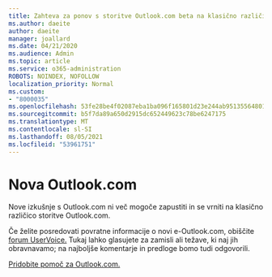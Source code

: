 ```yaml
---
title: Zahteva za ponov s storitve Outlook.com beta na klasično različico Outlook.com
ms.author: daeite
author: daeite
manager: joallard
ms.date: 04/21/2020
ms.audience: Admin
ms.topic: article
ms.service: o365-administration
ROBOTS: NOINDEX, NOFOLLOW
localization_priority: Normal
ms.custom:
- "8000035"
ms.openlocfilehash: 53fe28be4f02087eba1ba096f165801d23e244ab95135564801f6e9dec231c9c
ms.sourcegitcommit: b5f7da89a650d2915dc652449623c78be6247175
ms.translationtype: MT
ms.contentlocale: sl-SI
ms.lasthandoff: 08/05/2021
ms.locfileid: "53961751"
---
```

# <a name="the-new-outlookcom"></a>Nova Outlook.com

Nove izkušnje s Outlook.com ni več mogoče zapustiti in se vrniti na klasično različico storitve Outlook.com.

Če želite posredovati povratne informacije o novi e-Outlook.com, obiščite [forum UserVoice.](https://go.microsoft.com/fwlink/p/?linkid=851599) Tukaj lahko glasujete za zamisli ali težave, ki naj jih obravnavamo; na najboljše komentarje in predloge bomo tudi odgovorili.

[Pridobite pomoč za Outlook.com.](https://support.office.com/article/40676ad0-c831-45ac-a023-5be633be798d?wt.mc_id=Office_Outlook_com_Alchemy)
